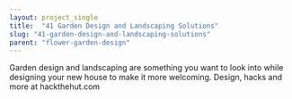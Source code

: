 ```yaml
---
layout: project_single
title:  "41 Garden Design and Landscaping Solutions"
slug: "41-garden-design-and-landscaping-solutions"
parent: "flower-garden-design"
---
```

Garden design and landscaping are something you want to look into while designing your new house to make it more welcoming. Design, hacks and more at hackthehut.com